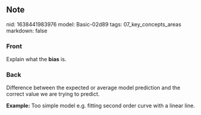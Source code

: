 ## Note
nid: 1638441983976
model: Basic-02d89
tags: 07_key_concepts_areas
markdown: false

### Front
Explain what the <b>bias</b> is.

### Back
Difference between the expected or average model prediction and the correct value we are trying to predict.

<b>Example:</b>
Too simple model e.g. fitting second order curve with a linear line.
